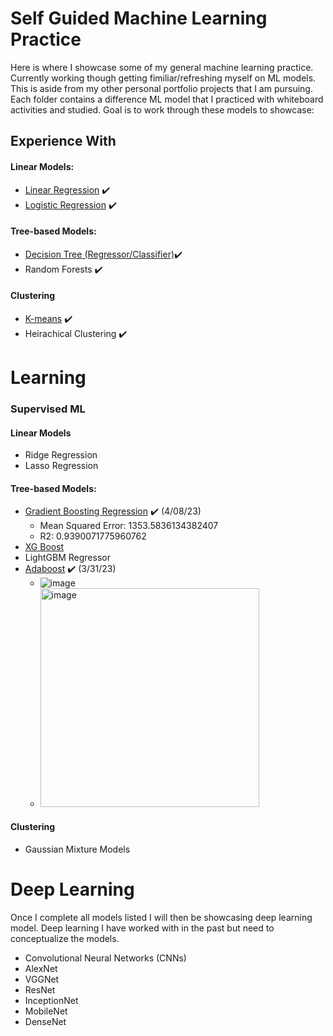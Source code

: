 # Self Guided Machine Learning Practice

Here is where I showcase some of my general machine learning practice. Currently working though getting fimiliar/refreshing myself on ML models. This is aside from my other personal portfolio projects that I am pursuing. Each folder contains a difference ML model that I practiced with whiteboard activities and studied. Goal is to work through these models to showcase:

## Experience With 
#### Linear Models:
- [Linear Regression](https://github.com/tylerwalkerbrown/ML-Practice/blob/main/Simple%20Linear%20Regression/Simple%20Linear.ipynb) ✔️
- [Logistic Regression](https://github.com/tylerwalkerbrown/Machine-Learning-Practice/blob/main/Logistic%20Regression%20Telco%20Optimization/Telco-Logistic-Regression-Optimization.ipynb) ✔️
#### Tree-based Models:
- [Decision Tree (Regressor/Classifier)](https://github.com/tylerwalkerbrown/Hackathon-Fun/blob/main/Participants_Data/D_T_Regression.ipynb)✔️
- Random Forests ✔️
#### Clustering
- [K-means](https://github.com/tylerwalkerbrown/Warehouse-Optimization) ✔️
- Heirachical Clustering ✔️

# Learning 

### Supervised ML
#### Linear Models 
- Ridge Regression
- Lasso Regression


#### Tree-based Models:
- [Gradient Boosting Regression](https://github.com/tylerwalkerbrown/Machine-Learning-Practice/blob/main/Gradient%20Boost/Housing%20Prices%20Hackatho.ipynb) ✔️ (4/08/23)
  - Mean Squared Error: 1353.5836134382407
  - R2: 0.9390071775960762
- [XG Boost](https://github.com/tylerwalkerbrown/First-ml-streamlit-app-snhu-baseball/blob/main/Final_Model_XGBoost.ipynb)
- LightGBM Regressor 
- [Adaboost](https://github.com/tylerwalkerbrown/Machine-Learning-Practice/blob/main/Adaboost%20Classifier/Adaboost_classifier.ipynb) ✔️ (3/31/23)
  - ![image](https://user-images.githubusercontent.com/94020684/230753404-2cd9f538-b146-4557-be04-3bedd9f32ef8.png)
  - <img src="https://user-images.githubusercontent.com/94020684/230753445-f14cc817-ea37-4418-bd15-82f33bf7c97b.png" alt="image" width="350"/>



#### Clustering
- Gaussian Mixture Models 

# Deep Learning

Once I complete all models listed I will then be showcasing deep learning model. Deep learning I have worked with in the past but need to conceptualize the models.

- Convolutional Neural Networks (CNNs)
- AlexNet
- VGGNet
- ResNet
- InceptionNet
- MobileNet
- DenseNet
